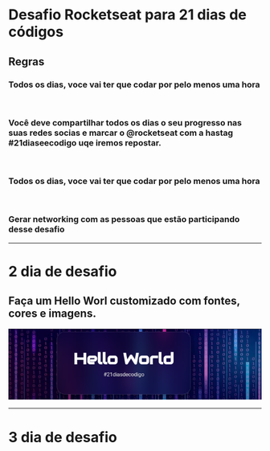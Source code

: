 # Desafio Rocketseat para 21 dias de códigos

<h2>Regras</h2>

<h3>Todos os dias, voce vai ter que codar por pelo menos uma hora</h3>
</br>
<h3>Você deve compartilhar todos os dias o seu progresso nas suas redes socias e marcar o <span>@rocketseat</span> com a hastag #21diaseecodigo uqe iremos repostar.</h3>
</br>
<h3>Todos os dias, voce vai ter que codar por pelo menos uma hora</h3>
</br> 
<h3>Gerar networking com as pessoas que estão participando desse desafio</h3>

-------------------------------------------------------------------------------------------------------------------------------------------------------

<h1> 2 dia de desafio </h1>
<h2>Faça um Hello Worl customizado com fontes, cores e imagens.</h2>

![](21.png)


-----------------------------------------------------------------------------------------------------------------------------------------------------

<h1>3 dia de desafio </1>
